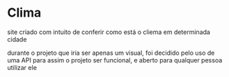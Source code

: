 # Clima
 site criado com intuito de conferir como está o cliema em determinada cidade

 durante o projeto que iria ser apenas um visual, foi decidido pelo uso de uma API para assim o projeto ser funcional, e aberto para qualquer pessoa utilizar ele
